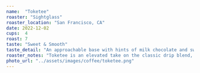 ```yaml
---
name:  "Toketee"
roaster: "Sightglass"
roaster_location: "San Francisco, CA"
date: 2022-12-02
cups:  4
roast: 7
taste: "Sweet & Smooth"
taste_detail: "An approachable base with hints of milk chocolate and sweet vanilla"
roaster_notes: "Toketee is an elevated take on the classic drip blend, showcasing carefully curated, seasonally rotating coffees from Central and South America."
photo_url: "../assets/images/coffee/toketee.png"
---
```

